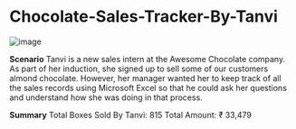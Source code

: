 # Chocolate-Sales-Tracker-By-Tanvi
![image](https://github.com/tasbihaanwaradil/Chocolate-Sales-Tracker-By-Tanvi/assets/139496485/a412485d-f594-4ebb-9bab-dacfd2d111a3)


**Scenario**
Tanvi is a new sales intern at the Awesome Chocolate company. As part of her induction, she signed up to sell some of our customers almond chocolate. However, her manager wanted her to keep track of all the sales records using Microsoft Excel so that he could ask her questions and understand how she was doing in that process.

**Summary**
Total Boxes Sold By Tanvi: 815
Total Amount: ₹ 33,479 
